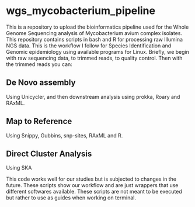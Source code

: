 # wgs_mycobacterium_pipeline
This is a repository to upload the bioinformatics pipeline used for the Whole Genome Sequencing analysis of Mycobacterium avium complex isolates. This repository contains scripts in bash and R 
for processing raw Illumina NGS data. This is the workflow I follow for Species Identification and Genomic epidemiology using available programs for Linux. Briefly, we begin with raw sequencing data,
to trimmed reads, to quality control. Then with the trimmed reads you can:
## De Novo assembly
Using Unicycler, and then downstream analysis using prokka, Roary and RAxML.
## Map to Reference
Using Snippy, Gubbins, snp-sites, RAxML and R.
## Direct Cluster Analysis
Using SKA

This code works well for our studies but is subjected to changes in the future. These scripts show our workflow and are just wrappers that use different softwares available. These scripts are not 
meant to be executed but rather to use as guides when working on terminal.
